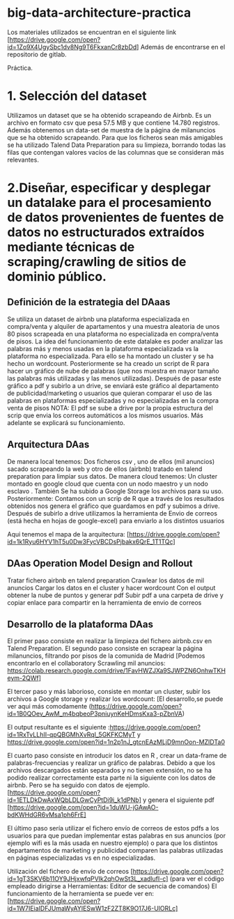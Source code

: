 # big-data-architecture-practica

Los materiales utilizados se encuentran en el siguiente link [https://drive.google.com/open?id=1Zo9X4UgySbc1dv8Ng9T6FkxanCr8zbDd]
Además de encontrarse en el repositorio de gitlab.

Práctica.

# 1. Selección del dataset
   Utilizamos un dataset que se ha obtenido scrapeando de Airbnb. Es un archivo en formato csv que pesa 57.5 MB y que contiene 14.780 registros. 
Además obtenemos un data-set de muestra de la página de milanuncios que se ha obtenido scrapeando.
  Para que los ficheros sean más amigables se ha utilizado Talend Data Preparation para su limpieza, borrando todas las filas que contengan valores vacíos de las columnas que se consideran más relevantes.

# 2.Diseñar, especificar y desplegar un datalake para el procesamiento de datos provenientes de fuentes de datos no estructurados extraídos mediante técnicas de scraping/crawling de sitios de dominio público.
   ## Definición de la estrategia del DAaas
   Se utiliza un dataset de airbnb una plataforma especializada en compra/venta y alquiler de apartamentos y una muestra aleatoria de unos 80 pisos scrapeada en una plataforma no especializada en compra/venta de pisos. La idea del funcionamiento de este datalake es poder analizar las palabras más y menos usadas en la plataforma especializada vs la plataforma no especializada. Para ello se ha montado un cluster y se ha hecho un wordcount. Posteriormente se ha creado un script de R para hacer un gráfico de nube de palabras (que nos muestra en mayor tamaño las palabras más utilizadas y las menos utilizadas). Después de pasar este gráfico a pdf y subirlo a un drive, se enviará este gráfico al departamento de publicidad/marketing o usuarios que quieran comparar el uso de las palabras en plataformas especializadas y no especializadas en la compra venta de pisos
       NOTA: El pdf se sube a drive por la propia estructura del scrip que envia los correos automáticos a los mismos usuarios. Más adelante se explicará su funcionamiento.
   ## Arquitectura DAas
      
De manera local tenemos:
	Dos ficheros csv , uno de ellos (mil anuncios) sacado scrapeando la web y otro de ellos (airbnb) tratado  en talend preparation para limpiar sus datos.
De manera cloud tenemos:
	Un cluster montado en google cloud que cuenta con un nodo maestro y un nodo esclavo . También Se ha subido a Google Storage los archivos para su uso.
Posteriormente:	
	Contamos con un scrip de R que a través de los resultados obtenidos nos genera el gráfico  que guardamos en pdf y subimos a drive.
	Después de subirlo a drive utilizamos la herramienta de Envio de correos (está hecha en hojas de google-excel) para enviarlo a los distintos usuarios

Aqui tenemos el mapa de la arquitectura: [https://drive.google.com/open?id=1k1Ryu6HYV1hT5u0Dw3FycVBCDsPjbakx6QrE_1T1TQc]

   ## DAas Operation Model Design and Rollout
   
Tratar fichero airbnb en talend preparation 
Crawlear los datos de mil anuncios
Cargar los datos en el cluster y hacer wordcount
Con el output obtener la nube de puntos y generar pdf
Subir pdf a una carpeta de drive y copiar enlace para compartir en la herramienta de envio de correos
   
   ## Desarrollo de la plataforma DAas 

El primer paso consiste en realizar la limpieza del fichero airbnb.csv en Talend Preparation.
El segundo paso consiste en scrapear  la página milanuncios, filtrando por pisos de la comunida de Madrid  [Podemos encontrarlo en el collaboratory Scrawling mil anuncios: https://colab.research.google.com/drive/1FavHWZJXa9SJWPZN6OnhwTKHeym-2QWf]

El tercer paso y más laborioso, consiste en montar un cluster, subir los archivos a Google storage y realizar los wordcount: [El desarrollo,se puede ver aqui más comodamente (https://drive.google.com/open?id=1B0QOev_AwM_m4bqbeoP3pniuynKeHDmsKxa3-pZbnVA) 
                  

El output resultante es el siguiente :https://drive.google.com/open?id=1RxTvLLhII-qpQBGMhXvRqI_5GKFKCMyT y https://drive.google.com/open?id=1n2p1nJ_gtcnEAzMLjD9mnOon-MZIDTa0

El cuarto paso consiste en introducir los datos en R , crear un data-frame de palabras-frecuencias y realizar un gráfico de palabras. Debido a que los archivos descargados están separados y no tienen extensión, no se ha podido realizar correctamente esta parte ni la siguiente con los datos de airbnb. Pero se ha seguido con datos de ejemplo. [https://drive.google.com/open?id=1ETLDkDwAxWQbLDLGwCyPtDi9i_k1dPNb] y genera el siguiente pdf [https://drive.google.com/open?id=1duWU-jGAwAO-bdKWHdGR6vMsa1ph6FrE]

El último paso sería utilizar el fichero envío de correos de estos pdfs a los usuarios para que puedan implementar estas palabras en sus anuncios (por ejemplo wifi es la más usada en nuestro ejemplo) o para que los distintos departamentos de marketing y publicidad comparen las palabras utilizadas en páginas especializadas vs en no especializadas.

Utilización del fichero de envío de correos [https://drive.google.com/open?id=1gT3SKV6b11OY9JHjxwfqPVIk2qhOwSt3L_xadlufI-c]
(para ver el código empleado dirigirse a Herramientas: Editor de secuencia de comandos)
El funcionamiento de la herramienta se puede ver en: [https://drive.google.com/open?id=1W7IEiaIDFJUmaWyAYIESwW1zF2ZT8K9O17J6-UlORLc]








